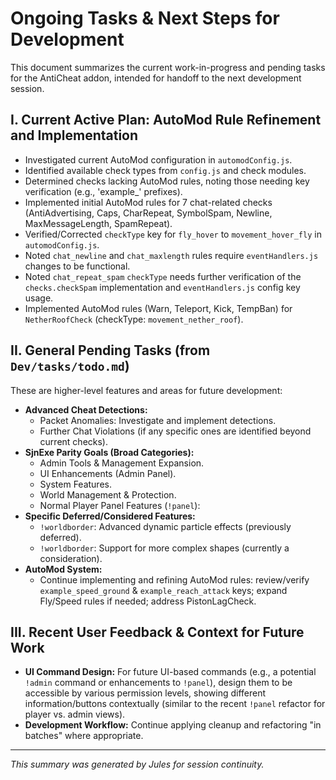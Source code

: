# Ongoing Tasks & Next Steps for Development

This document summarizes the current work-in-progress and pending tasks for the AntiCheat addon, intended for handoff to the next development session.

## I. Current Active Plan: AutoMod Rule Refinement and Implementation

*   Investigated current AutoMod configuration in `automodConfig.js`.
*   Identified available check types from `config.js` and check modules.
*   Determined checks lacking AutoMod rules, noting those needing key verification (e.g., 'example_' prefixes).
*   Implemented initial AutoMod rules for 7 chat-related checks (AntiAdvertising, Caps, CharRepeat, SymbolSpam, Newline, MaxMessageLength, SpamRepeat).
*   Verified/Corrected `checkType` key for `fly_hover` to `movement_hover_fly` in `automodConfig.js`.
*   Noted `chat_newline` and `chat_maxlength` rules require `eventHandlers.js` changes to be functional.
*   Noted `chat_repeat_spam` `checkType` needs further verification of the `checks.checkSpam` implementation and `eventHandlers.js` config key usage.
*   Implemented AutoMod rules (Warn, Teleport, Kick, TempBan) for `NetherRoofCheck` (checkType: `movement_nether_roof`).

## II. General Pending Tasks (from `Dev/tasks/todo.md`)

These are higher-level features and areas for future development:

*   **Advanced Cheat Detections:**
    *   Packet Anomalies: Investigate and implement detections.
    *   Further Chat Violations (if any specific ones are identified beyond current checks).
*   **SjnExe Parity Goals (Broad Categories):**
    *   Admin Tools & Management Expansion.
    *   UI Enhancements (Admin Panel).
    *   System Features.
    *   World Management & Protection.
    *   Normal Player Panel Features (`!panel`):
*   **Specific Deferred/Considered Features:**
    *   `!worldborder`: Advanced dynamic particle effects (previously deferred).
    *   `!worldborder`: Support for more complex shapes (currently a consideration).
*   **AutoMod System:**
    *   Continue implementing and refining AutoMod rules: review/verify `example_speed_ground` & `example_reach_attack` keys; expand Fly/Speed rules if needed; address PistonLagCheck.

## III. Recent User Feedback & Context for Future Work

*   **UI Command Design:** For future UI-based commands (e.g., a potential `!admin` command or enhancements to `!panel`), design them to be accessible by various permission levels, showing different information/buttons contextually (similar to the recent `!panel` refactor for player vs. admin views).
*   **Development Workflow:** Continue applying cleanup and refactoring "in batches" where appropriate.

---
*This summary was generated by Jules for session continuity.*

